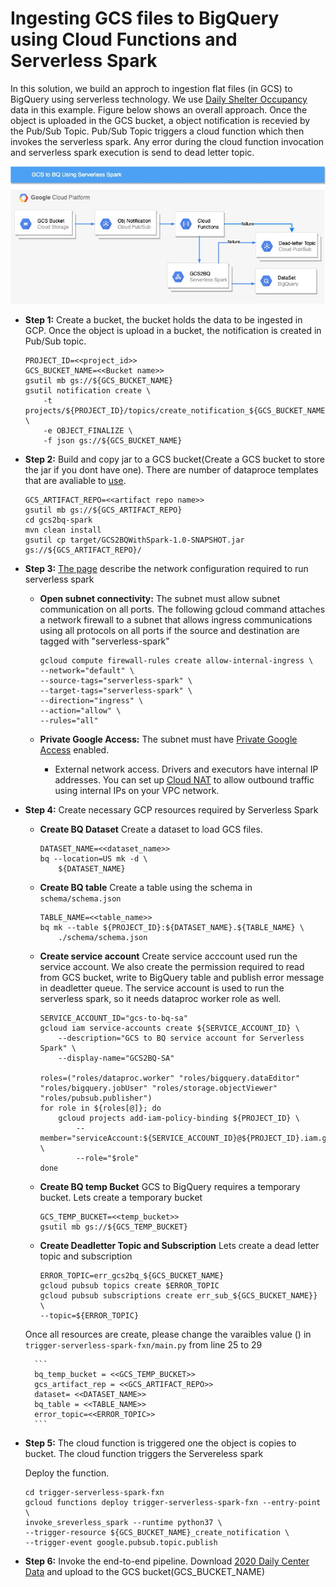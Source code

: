 # Ingesting GCS files to BigQuery using Cloud Functions and Serverless Spark

In this solution, we build an approch to ingestion flat files (in GCS) to BigQuery using serverless technology. We use [Daily Shelter Occupancy](https://open.toronto.ca/dataset/daily-shelter-occupancy/) data in this example. Figure below shows an overall approach. Once the object is uploaded in the GCS bucket, a object notification is recevied by the Pub/Sub Topic. Pub/Sub Topic triggers a cloud function which then invokes the serverless spark. Any error during the cloud function invocation and serverless spark execution is send to dead letter topic.

![](docs/gcs2bq_serverless_spark.jpg)


- **Step 1:**  Create a bucket, the bucket holds the data to be ingested in GCP. Once the object is upload in a bucket, the notification is created in Pub/Sub topic.

    ```
    PROJECT_ID=<<project_id>>
    GCS_BUCKET_NAME=<<Bucket name>>
    gsutil mb gs://${GCS_BUCKET_NAME}
    gsutil notification create \
        -t projects/${PROJECT_ID}/topics/create_notification_${GCS_BUCKET_NAME} \
        -e OBJECT_FINALIZE \
        -f json gs://${GCS_BUCKET_NAME}
    ```
- **Step 2:** Build and copy jar to a GCS bucket(Create a GCS bucket to store the jar if you dont have one). There are number of dataproce templates that are avaliable to [use](https://github.com/GoogleCloudPlatform/dataproc-templates). 
  
    ```
    GCS_ARTIFACT_REPO=<<artifact repo name>>
    gsutil mb gs://${GCS_ARTIFACT_REPO}
    cd gcs2bq-spark
    mvn clean install
    gsutil cp target/GCS2BQWithSpark-1.0-SNAPSHOT.jar gs://${GCS_ARTIFACT_REPO}/
    ```

- **Step 3:** [The page](https://cloud.google.com/dataproc-serverless/docs/concepts/network) describe the network configuration required to run serverless spark
  
  - **Open subnet connectivity:** The subnet must allow subnet communication on all ports. The following gcloud command attaches a network firewall to a subnet that allows ingress communications using all protocols on all ports if the source and destination are tagged with "serverless-spark"

      ```
      gcloud compute firewall-rules create allow-internal-ingress \
      --network="default" \
      --source-tags="serverless-spark" \
      --target-tags="serverless-spark" \
      --direction="ingress" \
      --action="allow" \
      --rules="all"
      ````

  - **Private Google Access:** The subnet must have [Private Google Access](https://cloud.google.com/vpc/docs/configure-private-google-access) enabled.
      - External network access. Drivers and executors have internal IP addresses. You can set up [Cloud NAT](https://cloud.google.com/nat/docs/overview) to allow outbound traffic using internal IPs on your VPC network.

- **Step 4:** Create necessary GCP resources required by Serverless Spark
    - **Create BQ Dataset** Create a dataset to load GCS files. 
        ```
        DATASET_NAME=<<dataset_name>>
        bq --location=US mk -d \
            ${DATASET_NAME}
        ```

    -  **Create BQ table** Create a table using the schema in `schema/schema.json`
        ```
        TABLE_NAME=<<table_name>>
        bq mk --table ${PROJECT_ID}:${DATASET_NAME}.${TABLE_NAME} \
            ./schema/schema.json
        ```

    - **Create service account** Create service acccount used run the service account. We also create the permission required to read from GCS bucket, write to BigQuery table and publish error message in deadletter queue. The service account is used to run the serverless spark, so it needs dataproc worker role as well.
  
        ```
        SERVICE_ACCOUNT_ID="gcs-to-bq-sa"
        gcloud iam service-accounts create ${SERVICE_ACCOUNT_ID} \
            --description="GCS to BQ service account for Serverless Spark" \
            --display-name="GCS2BQ-SA"
        
        roles=("roles/dataproc.worker" "roles/bigquery.dataEditor" "roles/bigquery.jobUser" "roles/storage.objectViewer" "roles/pubsub.publisher")
        for role in ${roles[@]}; do
            gcloud projects add-iam-policy-binding ${PROJECT_ID} \
                --member="serviceAccount:${SERVICE_ACCOUNT_ID}@${PROJECT_ID}.iam.gserviceaccount.com" \
                --role="$role"
        done
        ```
    - **Create BQ temp Bucket** GCS to BigQuery requires a temporary bucket. Lets create a temporary bucket
        ```
        GCS_TEMP_BUCKET=<<temp_bucket>>
        gsutil mb gs://${GCS_TEMP_BUCKET}
        ```
    - **Create Deadletter Topic and Subscription** Lets create a dead letter topic and subscription

        ```
        ERROR_TOPIC=err_gcs2bq_${GCS_BUCKET_NAME}
        gcloud pubsub topics create $ERROR_TOPIC
        gcloud pubsub subscriptions create err_sub_${GCS_BUCKET_NAME}} \
        --topic=${ERROR_TOPIC}
        ```

    Once all resources are create, please change the varaibles value () in `trigger-serverless-spark-fxn/main.py` from line 25 to 29

        ```
        bq_temp_bucket = <<GCS_TEMP_BUCKET>>
        gcs_artifact_rep = <<GCS_ARTIFACT_REPO>>
        dataset= <<DATASET_NAME>>
        bq_table = <<TABLE_NAME>>
        error_topic=<<ERROR_TOPIC>>
        ```

- **Step 5:** The cloud function is triggered one the object is copies to bucket.  The cloud function triggers the Servereless spark
  
  Deploy the function.

    ```
    cd trigger-serverless-spark-fxn
    gcloud functions deploy trigger-serverless-spark-fxn --entry-point \
    invoke_sreverless_spark --runtime python37 \
    --trigger-resource ${GCS_BUCKET_NAME}_create_notification \
    --trigger-event google.pubsub.topic.publish
    ```

- **Step 6:** Invoke the end-to-end pipeline. Download [2020 Daily Center Data](https://ckan0.cf.opendata.inter.prod-toronto.ca/download_resource/800cc97f-34b3-4d4d-9bc1-6e2ce2d6f44a?format=csv) and upload to the GCS bucket(GCS_BUCKET_NAME)
  